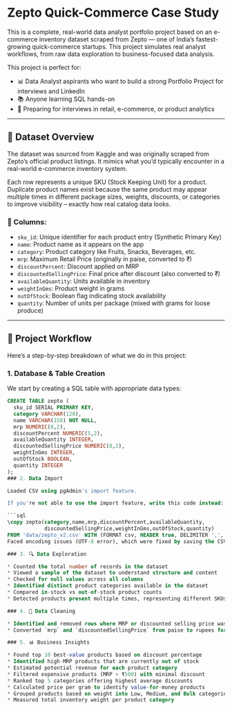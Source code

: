 # Zepto Quick-Commerce Case Study

This is a complete, real-world data analyst portfolio project based on an e-commerce inventory dataset scraped from Zepto — one of India’s fastest-growing quick-commerce startups. This project simulates real analyst workflows, from raw data exploration to business-focused data analysis.

This project is perfect for:

* 📊 Data Analyst aspirants who want to build a strong Portfolio Project for interviews and LinkedIn
* 📚 Anyone learning SQL hands-on
* 💼 Preparing for interviews in retail, e-commerce, or product analytics

---

## 📁 Dataset Overview

The dataset was sourced from Kaggle and was originally scraped from Zepto’s official product listings. It mimics what you’d typically encounter in a real-world e-commerce inventory system.

Each row represents a unique SKU (Stock Keeping Unit) for a product. Duplicate product names exist because the same product may appear multiple times in different package sizes, weights, discounts, or categories to improve visibility – exactly how real catalog data looks.

### 🧾 Columns:

* `sku_id`: Unique identifier for each product entry (Synthetic Primary Key)
* `name`: Product name as it appears on the app
* `category`: Product category like Fruits, Snacks, Beverages, etc.
* `mrp`: Maximum Retail Price (originally in paise, converted to ₹)
* `discountPercent`: Discount applied on MRP
* `discountedSellingPrice`: Final price after discount (also converted to ₹)
* `availableQuantity`: Units available in inventory
* `weightInGms`: Product weight in grams
* `outOfStock`: Boolean flag indicating stock availability
* `quantity`: Number of units per package (mixed with grams for loose produce)

---

## 🔧 Project Workflow

Here’s a step-by-step breakdown of what we do in this project:

### 1. Database & Table Creation

We start by creating a SQL table with appropriate data types:

```sql
CREATE TABLE zepto (
  sku_id SERIAL PRIMARY KEY,
  category VARCHAR(120),
  name VARCHAR(150) NOT NULL,
  mrp NUMERIC(8,2),
  discountPercent NUMERIC(5,2),
  availableQuantity INTEGER,
  discountedSellingPrice NUMERIC(8,2),
  weightInGms INTEGER,
  outOfStock BOOLEAN,
  quantity INTEGER
);
### 2. Data Import

Loaded CSV using pgAdmin's import feature.

If you're not able to use the import feature, write this code instead:

```sql
\copy zepto(category,name,mrp,discountPercent,availableQuantity,
            discountedSellingPrice,weightInGms,outOfStock,quantity)
FROM 'data/zepto_v2.csv' WITH (FORMAT csv, HEADER true, DELIMITER ',', QUOTE '"', ENCODING 'UTF8');
Faced encoding issues (UTF-8 error), which were fixed by saving the CSV file using CSV UTF-8 format.

### 3. 🔍 Data Exploration

* Counted the total number of records in the dataset
* Viewed a sample of the dataset to understand structure and content
* Checked for null values across all columns
* Identified distinct product categories available in the dataset
* Compared in-stock vs out-of-stock product counts
* Detected products present multiple times, representing different SKUs

### 4. 🧹 Data Cleaning

* Identified and removed rows where MRP or discounted selling price was zero
* Converted `mrp` and `discountedSellingPrice` from paise to rupees for consistency and readability

### 5. 📊 Business Insights

* Found top 10 best-value products based on discount percentage
* Identified high-MRP products that are currently out of stock
* Estimated potential revenue for each product category
* Filtered expensive products (MRP > ₹500) with minimal discount
* Ranked top 5 categories offering highest average discounts
* Calculated price per gram to identify value-for-money products
* Grouped products based on weight into Low, Medium, and Bulk categories
* Measured total inventory weight per product category
